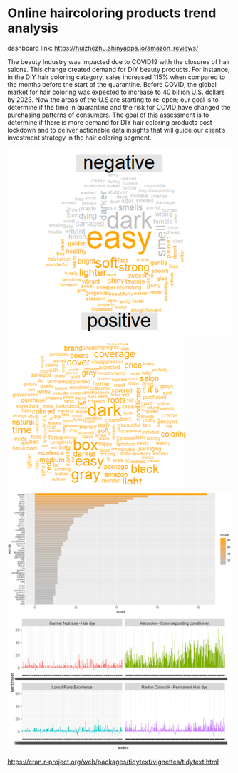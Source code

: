 # Online haircoloring products trend analysis

dashboard link: https://huizhezhu.shinyapps.io/amazon_reviews/

The beauty Industry was impacted due to COVID19 with the closures of hair salons. This change created demand for DIY beauty products. For instance, in the DIY hair coloring category, sales increased 115% when compared to the months before the start of the quarantine. Before COVID, the global market for hair coloring was expected to increase to 40 billion U.S. dollars by 2023. Now the areas of the U.S are starting to re-open; our goal is to determine if the time in quarantine and the risk for COVID have changed the purchasing patterns of consumers. The goal of this assessment is to determine if there is more demand for DIY hair coloring products post-lockdown and to deliver actionable data insights that will guide our client’s investment strategy in the hair coloring segment. 

<img src="graph/comparison plot.png" alt="sentiment plot" width="700"/>

<img src="graph/keyword1.png" alt="sentiment plot" width="400"/>

<img src="graph/keyword2.png" alt="sentiment plot" width="700"/>

<img src="graph/sentiment plot.png" alt="sentiment plot" width="700"/>



https://cran.r-project.org/web/packages/tidytext/vignettes/tidytext.html

